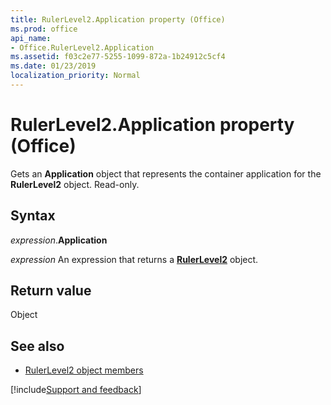 ```yaml
---
title: RulerLevel2.Application property (Office)
ms.prod: office
api_name:
- Office.RulerLevel2.Application
ms.assetid: f03c2e77-5255-1099-872a-1b24912c5cf4
ms.date: 01/23/2019
localization_priority: Normal
---
```



# RulerLevel2.Application property (Office)

Gets an **Application** object that represents the container application for the **RulerLevel2** object. Read-only.


## Syntax

_expression_.**Application**

_expression_ An expression that returns a **[RulerLevel2](Office.RulerLevel2.md)** object.


## Return value

Object


## See also

- [RulerLevel2 object members](overview/Library-Reference/rulerlevel2-members-office.md)



[!include[Support and feedback](~/includes/feedback-boilerplate.md)]
